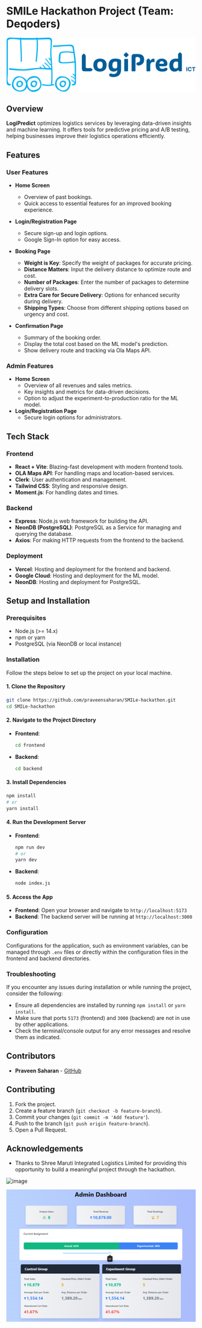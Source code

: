 # SMILe Hackathon Project (Team: Deqoders)

![LogiPredict](./frontend/public/logo-no-background.png)

## Overview

**LogiPredict** optimizes logistics services by leveraging data-driven insights and machine learning. It offers tools for predictive pricing and A/B testing, helping businesses improve their logistics operations efficiently.

## Features

### User Features

- **Home Screen**
  - Overview of past bookings.
  - Quick access to essential features for an improved booking experience.
- **Login/Registration Page**
  - Secure sign-up and login options.
  - Google Sign-In option for easy access.
- **Booking Page**

  - **Weight is Key**: Specify the weight of packages for accurate pricing.
  - **Distance Matters**: Input the delivery distance to optimize route and cost.
  - **Number of Packages**: Enter the number of packages to determine delivery slots.
  - **Extra Care for Secure Delivery**: Options for enhanced security during delivery.
  - **Shipping Types**: Choose from different shipping options based on urgency and cost.

- **Confirmation Page**
  - Summary of the booking order.
  - Display the total cost based on the ML model's prediction.
  - Show delivery route and tracking via Ola Maps API.

### Admin Features

- **Home Screen**
  - Overview of all revenues and sales metrics.
  - Key insights and metrics for data-driven decisions.
  - Option to adjust the experiment-to-production ratio for the ML model.
- **Login/Registration Page**
  - Secure login options for administrators.

## Tech Stack

### Frontend

- **React + Vite**: Blazing-fast development with modern frontend tools.
- **OLA Maps API**: For handling maps and location-based services.
- **Clerk**: User authentication and management.
- **Tailwind CSS**: Styling and responsive design.
- **Moment.js**: For handling dates and times.

### Backend

- **Express**: Node.js web framework for building the API.
- **NeonDB (PostgreSQL)**: PostgreSQL as a Service for managing and querying the database.
- **Axios**: For making HTTP requests from the frontend to the backend.

### Deployment

- **Vercel**: Hosting and deployment for the frontend and backend.
- **Google Cloud**: Hosting and deployment for the ML model.
- **NeonDB**: Hosting and deployment for PostgreSQL.

## Setup and Installation

### Prerequisites

- Node.js (>= 14.x)
- npm or yarn
- PostgreSQL (via NeonDB or local instance)

### Installation

Follow the steps below to set up the project on your local machine.

#### 1. Clone the Repository

```bash
git clone https://github.com/praveensaharan/SMILe-hackathon.git
cd SMILe-hackathon
```

#### 2. Navigate to the Project Directory

- **Frontend**:

  ```bash
  cd frontend
  ```

- **Backend**:
  ```bash
  cd backend
  ```

#### 3. Install Dependencies

```bash
npm install
# or
yarn install
```

#### 4. Run the Development Server

- **Frontend**:

  ```bash
  npm run dev
  # or
  yarn dev
  ```

- **Backend**:
  ```bash
  node index.js
  ```

#### 5. Access the App

- **Frontend**: Open your browser and navigate to `http://localhost:5173`
- **Backend**: The backend server will be running at `http://localhost:3000`

### Configuration

Configurations for the application, such as environment variables, can be managed through `.env` files or directly within the configuration files in the frontend and backend directories.

### Troubleshooting

If you encounter any issues during installation or while running the project, consider the following:

- Ensure all dependencies are installed by running `npm install` or `yarn install`.
- Make sure that ports `5173` (frontend) and `3000` (backend) are not in use by other applications.
- Check the terminal/console output for any error messages and resolve them as indicated.

## Contributors

- **Praveen Saharan** - [GitHub](https://github.com/praveensaharan)

## Contributing

1. Fork the project.
2. Create a feature branch (`git checkout -b feature-branch`).
3. Commit your changes (`git commit -m 'Add feature'`).
4. Push to the branch (`git push origin feature-branch`).
5. Open a Pull Request.

## Acknowledgements

- Thanks to Shree Maruti Integrated Logistics Limited for providing this opportunity to build a meaningful project through the hackathon.

![image](https://github.com/user-attachments/assets/eb17828f-ed36-4b03-a353-de4a8ec08c37)

![alt text](image.png)
